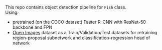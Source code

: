 This repo contains object detection pipeline for `Fish` class.  
Using:
 - pretrained (on the COCO dataset) Faster R-CNN with ResNet-50 backbone and FPN  
 - [Open Images](https://storage.googleapis.com/openimages/web/index.html) dataset as
 a Train/Validation/Test datasets for retraining region-proposal subnetwork and classification-regression head of network   
 
